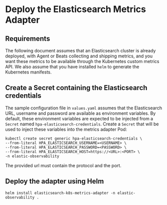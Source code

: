 # Deploy the Elasticsearch Metrics Adapter

## Requirements

The following document assumes that an Elasticsearch cluster is already deployed, with Agent or Beats collecting and shipping metrics, and you want these metrics to be available through the Kubernetes custom metrics API. We also assume that you have installed `helm` to generate the Kubernetes manifests.

## Create a Secret containing the Elasticsearch credentials

The sample configuration file in `values.yaml` assumes that the Elasticsearch URL, username and password are available as environment variables. By default, these environment variables are expected to be injected from a `Secret` named `hpa-elasticsearch-credentials`. Create a `Secret` that will be used to inject these variables into the metrics adapter Pod:

```commandline
kubectl create secret generic hpa-elasticsearch-credentials \
--from-literal HPA_ELASTICSEARCH_USERNAME=<USERNAME> \
--from-literal HPA_ELASTICSEARCH_PASSWORD=<PASSWORD> \
--from-literal HPA_ELASTICSEARCH_HOST=https://<URL>:<PORT> \
-n elastic-observability
```

The provided url must contain the protocol and the port.

## Deploy the adapter using Helm

```
helm install elasticsearch-k8s-metrics-adapter -n elastic-observability .
```
